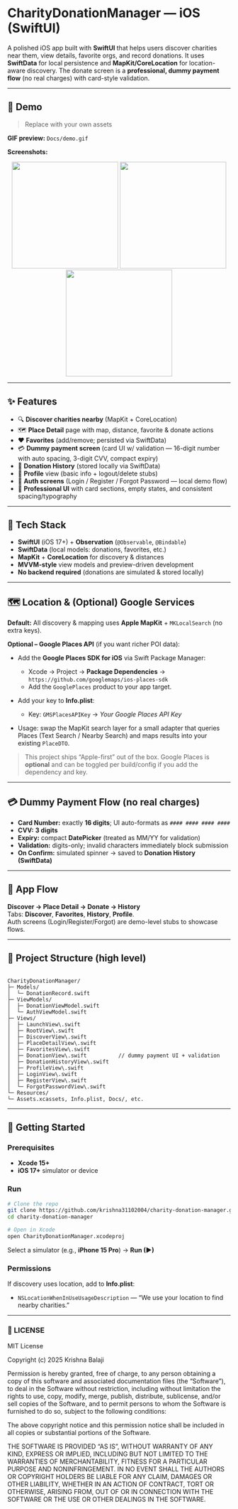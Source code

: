 # CharityDonationManager — iOS (SwiftUI)

A polished iOS app built with **SwiftUI** that helps users discover charities near them, view details, favorite orgs, and record donations. It uses **SwiftData** for local persistence and **MapKit/CoreLocation** for location-aware discovery. The donate screen is a **professional, dummy payment flow** (no real charges) with card-style validation.

---

## 👀 Demo

> Replace with your own assets

**GIF preview:**
`Docs/demo.gif`

**Screenshots:**

<p align="center">
  <img src="Docs/screen1.png" width="240" />
  <img src="Docs/screen2.png" width="240" />
  <img src="Docs/screen3.png" width="240" />
</p>

---

## ✨ Features

* 🔍 **Discover charities nearby** (MapKit + CoreLocation)  
* 🗺 **Place Detail** page with map, distance, favorite & donate actions  
* ❤️ **Favorites** (add/remove; persisted via SwiftData)  
* 💳 **Dummy payment screen** (card UI w/ validation — 16-digit number with auto spacing, 3-digit CVV, compact expiry)  
* 📜 **Donation History** (stored locally via SwiftData)  
* 👤 **Profile** view (basic info + logout/delete stubs)  
* 🔐 **Auth screens** (Login / Register / Forgot Password — local demo flow)  
* 🎨 **Professional UI** with card sections, empty states, and consistent spacing/typography  

---

## 🧱 Tech Stack

* **SwiftUI** (iOS 17+) + **Observation** (`@Observable`, `@Bindable`)  
* **SwiftData** (local models: donations, favorites, etc.)  
* **MapKit** + **CoreLocation** for discovery & distances  
* **MVVM-style** view models and preview-driven development  
* **No backend required** (donations are simulated & stored locally)  

---

## 🗺️ Location & (Optional) Google Services

**Default:** All discovery & mapping uses **Apple MapKit** + `MKLocalSearch` (no extra keys).

**Optional – Google Places API** (if you want richer POI data):  

* Add the **Google Places SDK for iOS** via Swift Package Manager:  
  - Xcode → Project → **Package Dependencies** →  
    `https://github.com/googlemaps/ios-places-sdk`  
  - Add the `GooglePlaces` product to your app target.  

* Add your key to **Info.plist**:  
  - Key: `GMSPlacesAPIKey` → *Your Google Places API Key*  

* Usage: swap the MapKit search layer for a small adapter that queries Places (Text Search / Nearby Search) and maps results into your existing `PlaceDTO`.

> This project ships “Apple-first” out of the box. Google Places is **optional** and can be toggled per build/config if you add the dependency and key.

---

## 💳 Dummy Payment Flow (no real charges)

* **Card Number:** exactly **16 digits**; UI auto-formats as `#### #### #### ####`  
* **CVV:** **3 digits**  
* **Expiry:** compact **DatePicker** (treated as MM/YY for validation)  
* **Validation:** digits-only; invalid characters immediately block submission  
* **On Confirm:** simulated spinner → saved to **Donation History (SwiftData)**  

---

## 🧭 App Flow

**Discover → Place Detail → Donate → History**  
Tabs: **Discover**, **Favorites**, **History**, **Profile**.  
Auth screens (Login/Register/Forgot) are demo-level stubs to showcase flows.  

---

## 📁 Project Structure (high level)

```

CharityDonationManager/
├─ Models/
│  └─ DonationRecord.swift
├─ ViewModels/
│  ├─ DonationViewModel.swift
│  └─ AuthViewModel.swift
├─ Views/
│  ├─ LaunchView\.swift
│  ├─ RootView\.swift
│  ├─ DiscoverView\.swift
│  ├─ PlaceDetailView\.swift
│  ├─ FavoritesView\.swift
│  ├─ DonationView\.swift          // dummy payment UI + validation
│  ├─ DonationHistoryView\.swift
│  ├─ ProfileView\.swift
│  ├─ LoginView\.swift
│  ├─ RegisterView\.swift
│  └─ ForgotPasswordView\.swift
└─ Resources/
└─ Assets.xcassets, Info.plist, Docs/, etc.

````

---

## 🚀 Getting Started

### Prerequisites

* **Xcode 15+**  
* **iOS 17+** simulator or device  

### Run

```bash
# Clone the repo
git clone https://github.com/krishna31102004/charity-donation-manager.git
cd charity-donation-manager

# Open in Xcode
open CharityDonationManager.xcodeproj
````

Select a simulator (e.g., **iPhone 15 Pro**) → **Run (▶)**

### Permissions

If discovery uses location, add to **Info.plist**:

* `NSLocationWhenInUseUsageDescription` — “We use your location to find nearby charities.”

---

### 📄 LICENSE

MIT License

Copyright (c) 2025 Krishna Balaji

Permission is hereby granted, free of charge, to any person obtaining a copy
of this software and associated documentation files (the “Software”), to deal
in the Software without restriction, including without limitation the rights
to use, copy, modify, merge, publish, distribute, sublicense, and/or sell
copies of the Software, and to permit persons to whom the Software is
furnished to do so, subject to the following conditions:

The above copyright notice and this permission notice shall be included in all
copies or substantial portions of the Software.

THE SOFTWARE IS PROVIDED “AS IS”, WITHOUT WARRANTY OF ANY KIND, EXPRESS OR
IMPLIED, INCLUDING BUT NOT LIMITED TO THE WARRANTIES OF MERCHANTABILITY,
FITNESS FOR A PARTICULAR PURPOSE AND NONINFRINGEMENT. IN NO EVENT SHALL THE
AUTHORS OR COPYRIGHT HOLDERS BE LIABLE FOR ANY CLAIM, DAMAGES OR OTHER
LIABILITY, WHETHER IN AN ACTION OF CONTRACT, TORT OR OTHERWISE, ARISING FROM,
OUT OF OR IN CONNECTION WITH THE SOFTWARE OR THE USE OR OTHER DEALINGS IN THE
SOFTWARE.

```
